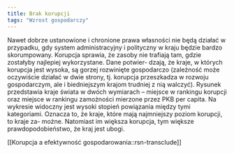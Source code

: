 ```yaml
---
title: Brak korupcji
tags: "Wzrost gospodarczy"
---
```


Nawet dobrze ustanowione i chronione prawa własności nie będą działać w przypadku, gdy system administracyjny i polityczny w kraju będzie bardzo skorumpowany. Korupcja sprawia, że zasoby nie trafiają tam, gdzie zostałyby najlepiej wykorzystane. Dane potwier- dzają, że kraje, w których korupcja jest wysoka, są gorzej rozwinięte gospodarczo (zależność może oczywiście działać w dwie strony, tj. korupcja przeszkadza w rozwoju gospodarczym, ale i biedniejszym krajom trudniej z nią walczyć). Rysunek przedstawia kraje świata w dwóch wymiarach – miejsce w rankingu korupcji oraz miejsce w rankingu zamożności mierzone przez PKB per capita. Na wykresie widoczny jest wysoki stopień powiązania między tymi kategoriami. Oznacza to, że kraje, które mają najmniejszy poziom korupcji, to kraje za- możne. Natomiast im większa korupcja, tym większe prawdopodobieństwo, że kraj jest ubogi.

[[Korupcja a efektywność gospodarowania::rsn-transclude]]